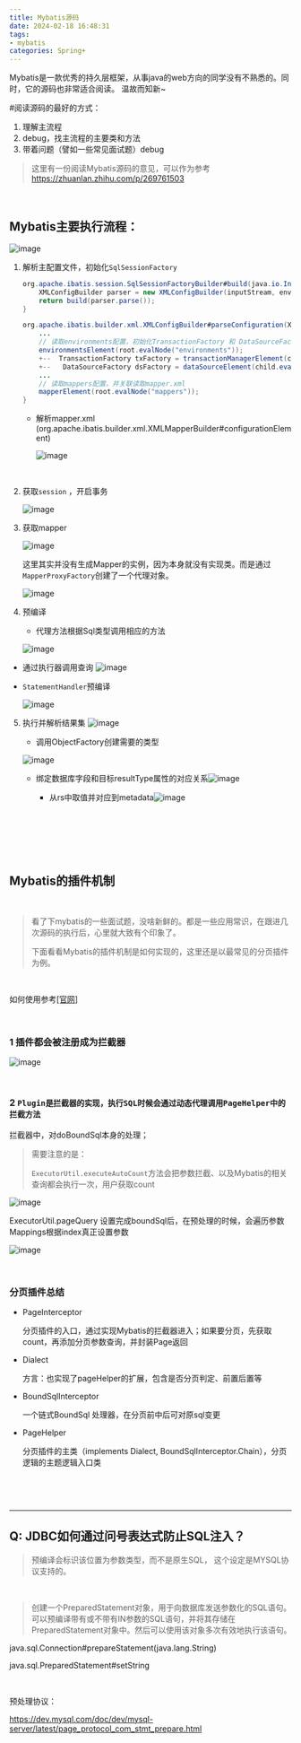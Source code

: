 ```yaml
---
title: Mybatis源码
date: 2024-02-18 16:48:31
tags:
- mybatis
categories: Spring+
---
```

Mybatis是一款优秀的持久层框架，从事java的web方向的同学没有不熟悉的。同时，它的源码也非常适合阅读。 温故而知新~
<!--more-->

#阅读源码的最好的方式：

1. 理解主流程
2. debug，找主流程的主要类和方法
3. 带着问题（譬如一些常见面试题）debug

> 这里有一份阅读Mybatis源码的意见，可以作为参考
> https://zhuanlan.zhihu.com/p/269761503

‍

## Mybatis主要执行流程：

​![image](/images/assets/image-20231130162207-amricr9.png)​

1. 解析主配置文件，初始化`SqlSessionFactory`​​​

    ```java
    org.apache.ibatis.session.SqlSessionFactoryBuilder#build(java.io.InputStream, java.lang.String, java.util.Properties) {
    	XMLConfigBuilder parser = new XMLConfigBuilder(inputStream, environment, properties);
        return build(parser.parse());
    }

    org.apache.ibatis.builder.xml.XMLConfigBuilder#parseConfiguration(XNode root) { 
    	...
    	// 读取environments配置，初始化TransactionFactory 和 DataSourceFactory 
    	environmentsElement(root.evalNode("environments"));
    	+--  TransactionFactory txFactory = transactionManagerElement(child.evalNode("transactionManager"));
        +--   DataSourceFactory dsFactory = dataSourceElement(child.evalNode("dataSource"));
    	...
    	// 读取mappers配置，并关联读取mapper.xml
    	mapperElement(root.evalNode("mappers"));
    }
    ```

    * 解析mapper.xml (org.apache.ibatis.builder.xml.XMLMapperBuilder#configurationElement)

      ​![image](/images/assets/image-20231130153853-ui2udcs.png)​

    ‍
2. 获取`session`​​​ ，开启事务

    ​![image](/images/assets/image-20231130154646-n3tfgm6.png)​

3. 获取mapper

	​![image](/images/assets/image-20231130160711-ora87uk.png)​

	这里其实并没有生成Mapper的实例，因为本身就没有实现类。而是通过`MapperProxyFactory`​创建了一个代理对象。

	​![image](/images/assets/image-20231130161537-k6jp4kq.png)​

4. 预编译

    * 代理方法根据Sql类型调用相应的方法

	![image](/images/assets/image-20231130161950-nthyx0q.png)	​

* 通过执行器调用查询	 ![image](/images/assets/image-20231130162334-wq8knl7.png)​

* ​`StatementHandler`​预编译

  ​![image](/images/assets/image-20231130163419-dlucov7.png)​

5. 执行并解析结果集	​![image](/images/assets/image-20231130163626-b3ijn8u.png)​

    * 调用ObjectFactory创建需要的类型

    ​![image](/images/assets/image-20231130165000-f9u4xav.png)​

    * 绑定数据库字段和目标resultType属性的对应关系![image](/images/assets/image-20231130165557-5lors2o.png)​

      * 从rs中取值并对应到metadata​![image](/images/assets/image-20231130170131-pfyz6vu.png)​

      ‍

‍

‍

## Mybatis的插件机制

‍

> 看了下mybatis的一些面试题，没啥新鲜的。都是一些应用常识，在跟进几次源码的执行后，心里就大致有个印象了。
>
> 下面看看Mybatis的插件机制是如何实现的，这里还是以最常见的分页插件为例。

‍

如何使用参考[[官网]](https://pagehelper.github.io/docs/howtouse/)

‍

### 1 插件都会被注册成为拦截器

​![image](/images/assets/image-20231204111109-ayhkc67.png)​

‍

### 2 `Plugin是拦截器的实现，执行SQL时候会通过动态代理调用PageHelper中的拦截方法`​

  拦截器中，对doBoundSql本身的处理；

>  需要注意的是：
>
> ​`ExecutorUtil.executeAutoCount`​ 方法会把参数拦截、以及Mybatis的相关查询都会执行一次，用户获取count

​![image](/images/assets/image-20231204162214-4g1bw2e.png)​

ExecutorUtil.pageQuery 设置完成boundSql后，在预处理的时候，会遍历参数Mappings根据index真正设置参数

​![image](/images/assets/image-20231204174826-1q081wx.png)​

​​

### 分页插件总结

* PageInterceptor

  分页插件的入口，通过实现Mybatis的拦截器进入；如果要分页，先获取count，再添加分页参数查询，并封装Page返回
* Dialect

  方言：也实现了pageHelper的扩展，包含是否分页判定、前置后置等
* BoundSqlInterceptor

  一个链式BoundSql 处理器，在分页前中后可对原sql变更
* PageHelper

  分页插件的主类（implements Dialect, BoundSqlInterceptor.Chain），分页逻辑的主题逻辑入口类

  ‍

‍

---

## Q: JDBC如何通过问号表达式防止SQL注入？

>  预编译会标识该位置为参数类型，而不是原生SQL， 这个设定是MYSQL协议支持的。

‍

>  创建一个PreparedStatement对象，用于向数据库发送参数化的SQL语句。 可以预编译带有或不带有IN参数的SQL语句，并将其存储在PreparedStatement对象中。然后可以使用该对象多次有效地执行该语句。

java.sql.Connection#prepareStatement(java.lang.String)

java.sql.PreparedStatement#setString

‍

预处理协议：

https://dev.mysql.com/doc/dev/mysql-server/latest/page_protocol_com_stmt_prepare.html

‍
